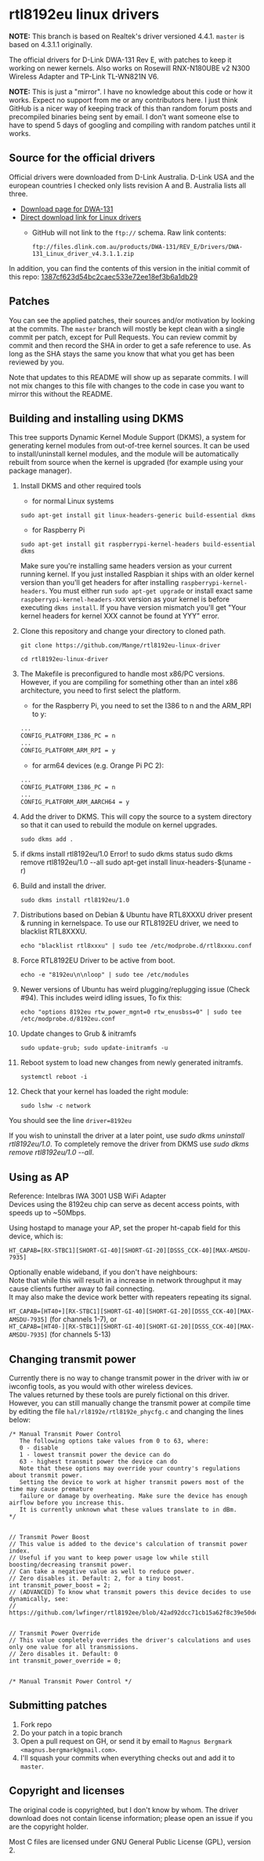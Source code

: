 # rtl8192eu linux drivers

**NOTE:** This branch is based on Realtek's driver versioned 4.4.1. `master` is based on 4.3.1.1 originally.

The official drivers for D-Link DWA-131 Rev E, with patches to keep it working on newer kernels.
Also works on Rosewill RNX-N180UBE v2 N300 Wireless Adapter and TP-Link TL-WN821N V6.

**NOTE:** This is just a "mirror". I have no knowledge about this code or how it works. Expect no support from me or any contributors here. I just think GitHub is a nicer way of keeping track of this than random forum posts and precompiled binaries being sent by email. I don't want someone else to have to spend 5 days of googling and compiling with random patches until it works.

## Source for the official drivers

Official drivers were downloaded from D-Link Australia. D-Link USA and the european countries I checked only lists revision A and B. Australia lists all three.

* [Download page for DWA-131][driver-downloads]
* [Direct download link for Linux drivers][direct-download]
  * GitHub will not link to the `ftp://` schema. Raw link contents:

      `ftp://files.dlink.com.au/products/DWA-131/REV_E/Drivers/DWA-131_Linux_driver_v4.3.1.1.zip`

In addition, you can find the contents of this version in the initial commit of this repo: [1387cf623d54bc2caec533e72ee18ef3b6a1db29][initial-commit]

## Patches

You can see the applied patches, their sources and/or motivation by looking at the commits. The `master` branch will mostly be kept clean with a single commit per patch, except for Pull Requests. You can review commit by commit and then record the SHA in order to get a safe reference to use. As long as the SHA stays the same you know that what you get has been reviewed by you.

Note that updates to this README will show up as separate commits. I will not mix changes to this file with changes to the code in case you want to mirror this without the README.

## Building and installing using DKMS

This tree supports Dynamic Kernel Module Support (DKMS), a system for
generating kernel modules from out-of-tree kernel sources. It can be used to
install/uninstall kernel modules, and the module will be automatically rebuilt
from source when the kernel is upgraded (for example using your package manager).

1. Install DKMS and other required tools

    * for normal Linux systems

    ```shell
    sudo apt-get install git linux-headers-generic build-essential dkms
    ```

    * for Raspberry Pi

    ```shell
    sudo apt-get install git raspberrypi-kernel-headers build-essential dkms
    ```
    
    Make sure you're installing same headers version as your current running kernel. If you just installed Raspbian it ships with an older kernel version than you'll get headers for after installing `raspberrypi-kernel-headers`. You must either run `sudo apt-get upgrade` or install exact same `raspberrypi-kernel-headers-XXX` version as your kernel is before executing `dkms install`. If you have version mismatch you'll get "Your kernel headers for kernel XXX cannot be found at YYY" error.

2. Clone this repository and change your directory to cloned path.

    ```shell
    git clone https://github.com/Mange/rtl8192eu-linux-driver
    ```
    ```shell
    cd rtl8192eu-linux-driver
    ```

3. The Makefile is preconfigured to handle most x86/PC versions. However, if you are compiling for something other than an intel x86 architecture, you need to first select the platform.

    * for the Raspberry Pi, you need to set the I386 to n and the ARM_RPI to y:

    ```sh
    ...
    CONFIG_PLATFORM_I386_PC = n
    ...
    CONFIG_PLATFORM_ARM_RPI = y
    ```

    * for arm64 devices (e.g. Orange Pi PC 2):

    ```sh
    ...
    CONFIG_PLATFORM_I386_PC = n
    ...
    CONFIG_PLATFORM_ARM_AARCH64 = y
    ```

4. Add the driver to DKMS. This will copy the source to a system directory so
that it can used to rebuild the module on kernel upgrades.

    ```shell
    sudo dkms add .
    ```
5. if dkms install rtl8192eu/1.0 Error! to
   sudo dkms status
   sudo dkms remove rtl8192eu/1.0 --all
  sudo apt-get install linux-headers-$(uname -r)

6. Build and install the driver.

    ```shell
    sudo dkms install rtl8192eu/1.0
    ```

7. Distributions based on Debian & Ubuntu have RTL8XXXU driver present & running in kernelspace. To use our RTL8192EU driver, we need to blacklist RTL8XXXU.

    ```shell
    echo "blacklist rtl8xxxu" | sudo tee /etc/modprobe.d/rtl8xxxu.conf
    ```

8. Force RTL8192EU Driver to be active from boot.
    ```shell
    echo -e "8192eu\n\nloop" | sudo tee /etc/modules
    ```

9. Newer versions of Ubuntu has weird plugging/replugging issue (Check #94). This includes weird idling issues, To fix this:

    ```shell
    echo "options 8192eu rtw_power_mgnt=0 rtw_enusbss=0" | sudo tee /etc/modprobe.d/8192eu.conf
    ```

10. Update changes to Grub & initramfs

    ```shell
    sudo update-grub; sudo update-initramfs -u
    ```

11. Reboot system to load new changes from newly generated initramfs.

    ```shell
    systemctl reboot -i
    ```

12. Check that your kernel has loaded the right module:
 
    ```shell
    sudo lshw -c network
    ```
   
You should see the line ```driver=8192eu```
    
If you wish to uninstall the driver at a later point, use
_sudo dkms uninstall rtl8192eu/1.0_. To completely remove the driver from DKMS use
_sudo dkms remove rtl8192eu/1.0 --all_.

## Using as AP

Reference: Intelbras IWA 3001 USB WiFi Adapter  
Devices using the 8192eu chip can serve as decent access points, with speeds up to ~50Mbps.  
 
Using hostapd to manage your AP, set the proper ht-capab field for this device, which is:  

`HT_CAPAB=[RX-STBC1][SHORT-GI-40][SHORT-GI-20][DSSS_CCK-40][MAX-AMSDU-7935]`

Optionally enable wideband, if you don't have neighbours:  
Note that while this will result in a increase in network throughput it may cause clients further away to fail connecting.  
It may also make the device work better with repeaters repeating its signal.  

`HT_CAPAB=[HT40+][RX-STBC1][SHORT-GI-40][SHORT-GI-20][DSSS_CCK-40][MAX-AMSDU-7935]` (for channels 1-7), or  
`HT_CAPAB=[HT40-][RX-STBC1][SHORT-GI-40][SHORT-GI-20][DSSS_CCK-40][MAX-AMSDU-7935]` (for channels 5-13)

## Changing transmit power

Currently there is no way to change transmit power in the driver with iw or iwconfig tools, as you would with other wireless devices.  
The values returned by these tools are purely fictional on this driver.
However, you can still manually change the transmit power at compile time
by editing the file `hal/rl8192e/rtl8192e_phycfg.c` and changing the lines below:

```
/* Manual Transmit Power Control 
   The following options take values from 0 to 63, where:
   0 - disable
   1 - lowest transmit power the device can do
   63 - highest transmit power the device can do
   Note that these options may override your country's regulations about transmit power.
   Setting the device to work at higher transmit powers most of the time may cause premature 
   failure or damage by overheating. Make sure the device has enough airflow before you increase this.
   It is currently unknown what these values translate to in dBm.
*/


// Transmit Power Boost
// This value is added to the device's calculation of transmit power index.
// Useful if you want to keep power usage low while still boosting/decreasing transmit power.
// Can take a negative value as well to reduce power.
// Zero disables it. Default: 2, for a tiny boost.
int transmit_power_boost = 2;
// (ADVANCED) To know what transmit powers this device decides to use dynamically, see:
// https://github.com/lwfinger/rtl8192ee/blob/42ad92dcc71cb15a62f8c39e50debe3a28566b5f/hal/phydm/rtl8192e/halhwimg8192e_rf.c#L1310


// Transmit Power Override
// This value completely overrides the driver's calculations and uses only one value for all transmissions.
// Zero disables it. Default: 0
int transmit_power_override = 0;


/* Manual Transmit Power Control */
```

## Submitting patches

1. Fork repo
2. Do your patch in a topic branch
3. Open a pull request on GH, or send it by email to `Magnus Bergmark <magnus.bergmark@gmail.com>`.
4. I'll squash your commits when everything checks out and add it to `master`.

## Copyright and licenses

The original code is copyrighted, but I don't know by whom. The driver download does not contain license information; please open an issue if you are the copyright holder.

Most C files are licensed under GNU General Public License (GPL), version 2.

[driver-downloads]: http://support.dlink.com.au/Download/download.aspx?product=DWA-131
[direct-download]: ftp://files.dlink.com.au/products/DWA-131/REV_E/Drivers/DWA-131_Linux_driver_v4.3.1.1.zip
[initial-commit]: https://github.com/Mange/rtl8192eu-linux-driver/commit/1387cf623d54bc2caec533e72ee18ef3b6a1db29
